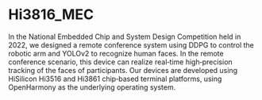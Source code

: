 # Hi3816_MEC

In the National Embedded Chip and System Design Competition held in 2022, we designed a remote conference system using DDPG to control the robotic arm and YOLOv2 to recognize human faces. In the remote conference scenario, this device can realize real‐time high‐precision tracking of the faces of participants. Our devices are developed using HiSilicon Hi3516 and Hi3861 chip‐based terminal platforms, using OpenHarmony as the underlying operating system.
